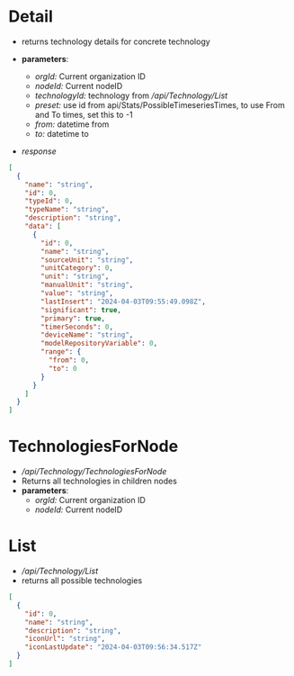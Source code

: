 # Detail

- returns technology details for concrete technology

- **parameters**:

  - _orgId:_ Current organization ID
  - _nodeId:_ Current nodeID
  - _technologyId:_ technology from _/api/Technology/List_
  - _preset:_ use id from api/Stats/PossibleTimeseriesTimes, to use From and To times, set this to -1
  - _from:_ datetime from
  - _to:_ datetime to

- _response_

```Json
[
  {
    "name": "string",
    "id": 0,
    "typeId": 0,
    "typeName": "string",
    "description": "string",
    "data": [
      {
        "id": 0,
        "name": "string",
        "sourceUnit": "string",
        "unitCategory": 0,
        "unit": "string",
        "manualUnit": "string",
        "value": "string",
        "lastInsert": "2024-04-03T09:55:49.098Z",
        "significant": true,
        "primary": true,
        "timerSeconds": 0,
        "deviceName": "string",
        "modelRepositoryVariable": 0,
        "range": {
          "from": 0,
          "to": 0
        }
      }
    ]
  }
]
```

# TechnologiesForNode

- _/api/Technology/TechnologiesForNode_
- Returns all technologies in children nodes
- **parameters**:
  - _orgId:_ Current organization ID
  - _nodeId:_ Current nodeID

# List

- _/api/Technology/List_
- returns all possible technologies

```Json
[
  {
    "id": 0,
    "name": "string",
    "description": "string",
    "iconUrl": "string",
    "iconLastUpdate": "2024-04-03T09:56:34.517Z"
  }
]
```
